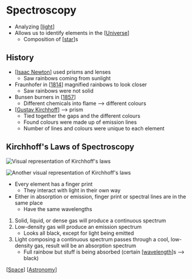 # Spectroscopy

- Analyzing [[light]]
- Allows us to identify elements in the [[Universe]]
  - Composition of [[star]]s

## History

- [[Isaac Newton]] used prisms and lenses
  - Saw rainbows coming from sunlight
- Fraunhofer in [[1814]] magnified rainbows to look closer
  - Saw rainbows were not solid
- Bunsen burners in [[1857]]
  - Different chemicals into flame --> different colours
- [[Gustav Kirchhoff]] --> prism
  - Tied together the gaps and the different colours
  - Found colours were made up of emission lines
  - Number of lines and colours were unique to each element

## Kirchhoff's Laws of Spectroscopy

![Visual representation of Kirchhoff's laws](/assets/second-brain/2020-10-05-10-31-31.png)

![Another visual representation of Kirchhoff's laws](/assets/second-brain/2020-10-05-10-32-38.png)

- Every element has a finger print
  - They interact with light in their own way
- Either in absorption or emission, finger print or spectral lines are in the same place
  - Have the same wavelengths

1. Solid, liquid, or dense gas will produce a continuous spectrum
2. Low-density gas will produce an emission spectrum
   - Looks all black, except for light being emitted
3. Light composing a continuous spectrum passes through a cool, low-density gas, result will be an absorption spectrum
   - Full rainbow but stuff is being absorbed (certain [[wavelength]]s --> black)

[[Space]] [[Astronomy]]

[//begin]: # "Autogenerated link references for markdown compatibility"
[light]: light "Light"
[Universe]: universe "Universe"
[star]: star "Star"
[Isaac Newton]: isaac-newton "Isaac Newton"
[1814]: 1814 "1814"
[1857]: 1857 "1857"
[Gustav Kirchhoff]: gustav-kirchhoff "Gustav Kirchhoff"
[wavelength]: wavelength "Wavelength"
[Space]: space "Space"
[Astronomy]: astronomy "Astronomy"
[//end]: # "Autogenerated link references"